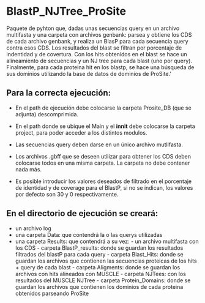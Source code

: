 # BlastP_NJTree_ProSite
Paquete de pyhton que, dadas unas secuencias query en un archivo multifasta y una carpeta con archivos genbank: parsea y obtiene los CDS de cada archivo genbank, y realiza un BlasP para cada secuencia query contra esos CDS. Los resultados del blast se filtran por porcentaje de indentidad y de covertura. Con los hits obtenidos en el blast se hace un alineamiento de secuencias y un NJ tree para cada blast (uno por query). Finalmente, para cada proteina hit en los blastp, se hace una búsqueda de sus dominios utilizando la base de datos de dominios de ProSite.'

Para la correcta ejecución:
- 
- En el path de ejecución debe colocarse la carpeta Prosite_DB (que se adjunta) descomprimida.
- En el path donde se ubique el Main y el __innit__ debe colocarse la carpeta project, para poder acceder a los distintos modulos. 

- Las secuencias query deben darse en un único archivo mutlifasta.
- Los archivos .gbff que se deseen utilizar para obtener los CDS deben colocarse todos en una misma carpeta. La carpeta no debe contener nada más.
- Es posible introducir los valores deseados de filtrado en el porcentaje de identidad y de coverage para el BlastP, si no se indican, los valores por defecto son 30 y 0 respectivamente.

En el directorio de ejecución se creará:
-

- un archivo log
- una carpeta Data: que contendrá la o las querys utilizadas
- una carpeta Results: que contendrá a su vez:
        - un archivo multifasta con los CDS
        - carpeta BlastP_results: donde se guardan los resultados filtrados del blastP para cada query
        - carpeta Blast_Hits: donde se guardan los archivos que contienen las secuencias proteicas de los hits + query de cada blast
        - carpeta Aligments: donde se guardan los archivos con hits alineados con MUSCLE
        - carpeta NJTees: con los resultados del MUSCLE NJTree
        - carpeta Protein_Domains: donde se guardan los archivos que contienen los dominios de cada proteina obtenidos parseando ProSite
            
